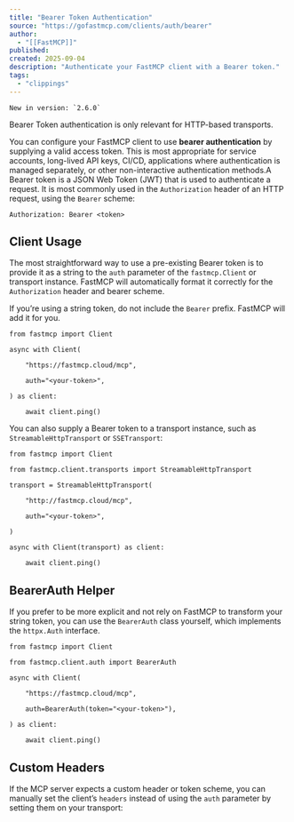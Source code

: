 ```yaml
---
title: "Bearer Token Authentication"
source: "https://gofastmcp.com/clients/auth/bearer"
author:
  - "[[FastMCP]]"
published:
created: 2025-09-04
description: "Authenticate your FastMCP client with a Bearer token."
tags:
  - "clippings"
---
```

`` New in version: `2.6.0` ``

Bearer Token authentication is only relevant for HTTP-based transports.

You can configure your FastMCP client to use **bearer authentication** by supplying a valid access token. This is most appropriate for service accounts, long-lived API keys, CI/CD, applications where authentication is managed separately, or other non-interactive authentication methods.A Bearer token is a JSON Web Token (JWT) that is used to authenticate a request. It is most commonly used in the `Authorization` header of an HTTP request, using the `Bearer` scheme:

```
Authorization: Bearer <token>
```

## Client Usage

The most straightforward way to use a pre-existing Bearer token is to provide it as a string to the `auth` parameter of the `fastmcp.Client` or transport instance. FastMCP will automatically format it correctly for the `Authorization` header and bearer scheme.

If you’re using a string token, do not include the `Bearer` prefix. FastMCP will add it for you.

```
from fastmcp import Client

async with Client(

    "https://fastmcp.cloud/mcp", 

    auth="<your-token>",

) as client:

    await client.ping()
```

You can also supply a Bearer token to a transport instance, such as `StreamableHttpTransport` or `SSETransport`:

```
from fastmcp import Client

from fastmcp.client.transports import StreamableHttpTransport

transport = StreamableHttpTransport(

    "http://fastmcp.cloud/mcp", 

    auth="<your-token>",

)

async with Client(transport) as client:

    await client.ping()
```

## BearerAuth Helper

If you prefer to be more explicit and not rely on FastMCP to transform your string token, you can use the `BearerAuth` class yourself, which implements the `httpx.Auth` interface.

```
from fastmcp import Client

from fastmcp.client.auth import BearerAuth

async with Client(

    "https://fastmcp.cloud/mcp", 

    auth=BearerAuth(token="<your-token>"),

) as client:

    await client.ping()
```

## Custom Headers

If the MCP server expects a custom header or token scheme, you can manually set the client’s `headers` instead of using the `auth` parameter by setting them on your transport: